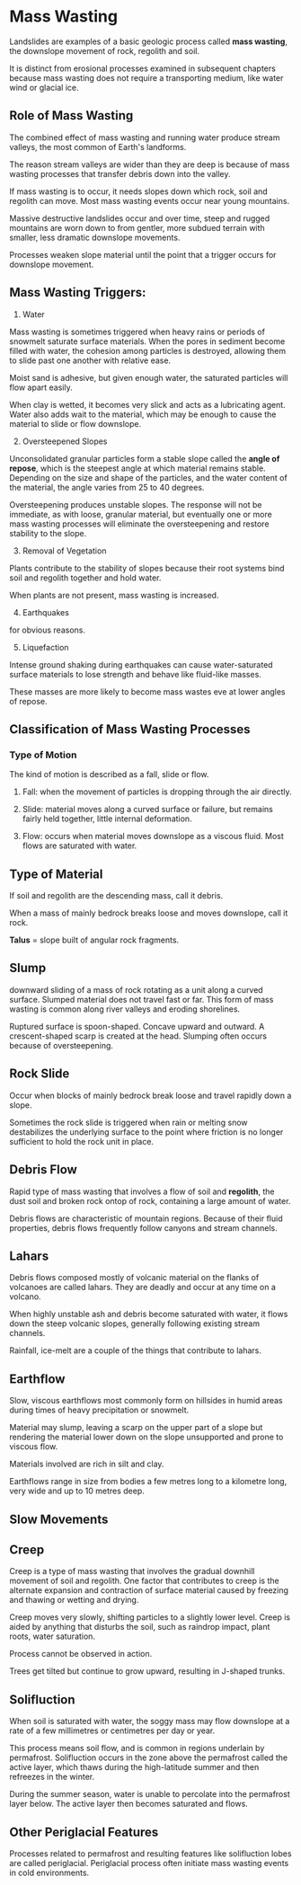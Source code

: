 # Mass Wasting

Landslides are examples of a basic geologic process called **mass wasting**, the downslope movement of rock, regolith and soil.

It is distinct from erosional processes examined in subsequent chapters because mass wasting does not require a transporting medium, like water wind or glacial ice.

## Role of Mass Wasting

The combined effect of mass wasting and running water produce stream valleys, the most common of Earth's landforms.

The reason stream valleys are wider than they are deep is because of mass wasting processes that transfer debris down into the valley.

If mass wasting is to occur, it needs slopes down which rock, soil and regolith can move. Most mass wasting events occur near young mountains.

Massive destructive landslides occur and over time, steep and rugged mountains are worn down to from gentler, more subdued terrain with smaller, less dramatic downslope movements.

Processes weaken slope material until the point that a trigger occurs for downslope movement.

## Mass Wasting Triggers:

1. Water

Mass wasting is sometimes triggered when heavy rains or periods of snowmelt saturate surface materials. When the pores in sediment become filled with water, the cohesion among particles is destroyed, allowing them to slide past one another with relative ease.

Moist sand is adhesive, but given enough water, the saturated particles will flow apart easily.

When clay is wetted, it becomes very slick and acts as a lubricating agent. Water also adds wait to the material, which may be enough to cause the material to slide or flow downslope.

2. Oversteepened Slopes

Unconsolidated granular particles form a stable slope called the **angle of repose**, which is the steepest angle at which material remains stable. Depending on the size and shape of the particles, and the water content of the material, the angle varies from 25 to 40 degrees.

Oversteepening produces unstable slopes. The response will not be immediate, as with loose, granular material, but eventually one or more mass wasting processes will eliminate the oversteepening and restore stability to the slope.

3. Removal of Vegetation

Plants contribute to the stability of slopes because their root systems bind soil and regolith together and hold water.

When plants are not present, mass wasting is increased.

4. Earthquakes

for obvious reasons.

5. Liquefaction

Intense ground shaking during earthquakes can cause water-saturated surface materials to lose strength and behave like fluid-like masses.

These masses are more likely to become mass wastes eve at lower angles of repose.

## Classification of Mass Wasting Processes

### Type of Motion

The kind of motion is described as a fall, slide or flow.

1. Fall: when the movement of particles is dropping through the air directly.

2. Slide: material moves along a curved surface or failure, but remains fairly held together, little internal deformation.

3. Flow: occurs when material moves downslope as a viscous fluid. Most flows are saturated with water.

## Type of Material

If soil and regolith are the descending mass, call it debris.

When a mass of mainly bedrock breaks loose and moves downslope, call it rock.

**Talus** = slope built of angular rock fragments.

## Slump

downward sliding of a mass of rock rotating as a unit along a curved surface. Slumped material does not travel fast or far. This form of mass wasting is common along river valleys and eroding shorelines.

Ruptured surface is spoon-shaped. Concave upward and outward. A crescent-shaped scarp is created at the head. Slumping often occurs because of oversteepening.

## Rock Slide

Occur when blocks of mainly bedrock break loose and travel rapidly down a slope.

Sometimes the rock slide is triggered when rain or melting snow destabilizes the underlying surface to the point where friction is no longer sufficient to hold the rock unit in place.

## Debris Flow

Rapid type of mass wasting that involves a flow of soil and **regolith**, the dust soil and broken rock ontop of rock, containing a large amount of water.

Debris flows are characteristic of mountain regions. Because of their fluid properties, debris flows frequently follow canyons and stream channels.

## Lahars

Debris flows composed mostly of volcanic material on the flanks of volcanoes are called lahars. They are deadly and occur at any time on a volcano.

When highly unstable ash and debris become saturated with water, it flows down the steep volcanic slopes, generally following existing stream channels.

Rainfall, ice-melt are a couple of the things that contribute to lahars.

## Earthflow

Slow, viscous earthflows most commonly form on hillsides in humid areas during times of heavy precipitation or snowmelt.

Material may slump, leaving a scarp on the upper part of a slope but rendering the material lower down on the slope unsupported and prone to viscous flow.

Materials involved are rich in silt and clay.

Earthflows range in size from bodies a few metres long to a kilometre long, very wide and up to 10 metres deep.

## Slow Movements

## Creep

Creep is a type of mass wasting that involves the gradual downhill movement of soil and regolith. One factor that contributes to creep is the alternate expansion and contraction of surface material caused by freezing and thawing or wetting and drying.

Creep moves very slowly, shifting particles to a slightly lower level. Creep is aided by anything that disturbs the soil, such as raindrop impact, plant roots, water saturation.

Process cannot be observed in action.

Trees get tilted but continue to grow upward, resulting in J-shaped trunks.

## Solifluction

When soil is saturated with water, the soggy mass may flow downslope at a rate of a few millimetres or centimetres per day or year.

This process means soil flow, and is common in regions underlain by permafrost. Solifluction occurs in the zone above the permafrost called the active layer, which thaws during the high-latitude summer and then refreezes in the winter.

During the summer season, water is unable to percolate into the permafrost layer below. The active layer then becomes saturated and flows.

## Other Periglacial Features

Processes related to permafrost and resulting features like solifluction lobes are called periglacial. Periglacial process often initiate mass wasting events in cold environments.
